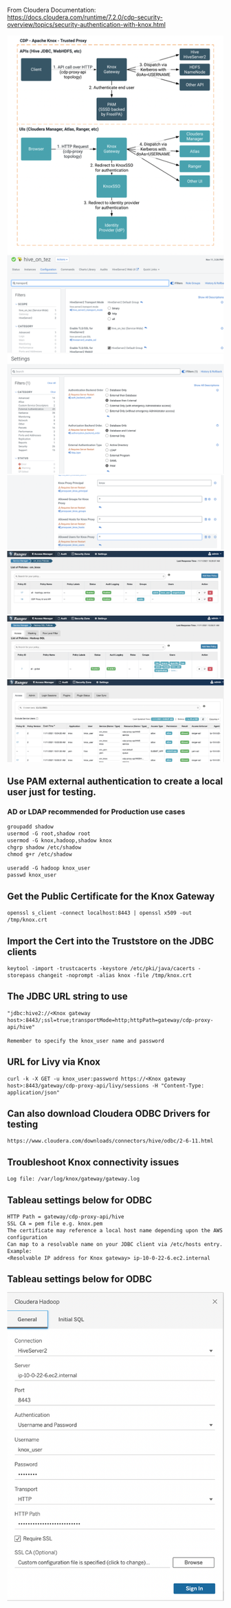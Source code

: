 From Cloudera Documentation:<br>
https://docs.cloudera.com/runtime/7.2.0/cdp-security-overview/topics/security-authentication-with-knox.html<br><br>
<img src="./images/cm_knox_architecture.png" alt=""/><br>
<img src="./images/cm_hive_on_tez_http_transport_mode.png" alt=""/><br>
<img src="./images/cm_external_authn.png" alt=""/><br>
<img src="./images/cm_knox_proxy_allow.png" alt=""/><br>
<img src="./images/cm_ranger_knox_policy.png" alt=""/><br>
<img src="./images/cm_ranger_hadoop_sql_proxy.png" alt=""/><br>
<img src="./images/cm_ranger_audit.png" alt=""/><br>

## Use PAM external authentication to create a local user just for testing. 
### AD or LDAP recommended for Production use cases
```
groupadd shadow
usermod -G root,shadow root
usermod -G knox,hadoop,shadow knox
chgrp shadow /etc/shadow
chmod g+r /etc/shadow

useradd -G hadoop knox_user
passwd knox_user
```

## Get the Public Certificate for the Knox Gateway
```
openssl s_client -connect localhost:8443 | openssl x509 -out /tmp/knox.crt
```
## Import the Cert into the Truststore on the JDBC clients
```
keytool -import -trustcacerts -keystore /etc/pki/java/cacerts -storepass changeit -noprompt -alias knox -file /tmp/knox.crt
```

## The JDBC URL string to use
```
"jdbc:hive2://<Knox gateway host>:8443/;ssl=true;transportMode=http;httpPath=gateway/cdp-proxy-api/hive"

Remember to specify the knox_user name and password
```

## URL for Livy via Knox
```
curl -k -X GET -u knox_user:password https://<Knox gateway host>:8443/gateway/cdp-proxy-api/livy/sessions -H "Content-Type: application/json"
```

## Can also download Cloudera ODBC Drivers for testing
```
https://www.cloudera.com/downloads/connectors/hive/odbc/2-6-11.html
```

## Troubleshoot Knox connectivity issues
```
Log file: /var/log/knox/gateway/gateway.log
```

## Tableau settings below for ODBC
```
HTTP Path = gateway/cdp-proxy-api/hive
SSL CA = pem file e.g. knox.pem
The certificate may reference a local host name depending upon the AWS configuration
Can map to a resolvable name on your JDBC client via /etc/hosts entry. Example:
<Resolvable IP address for Knox gateway> ip-10-0-22-6.ec2.internal
```
## Tableau settings below for ODBC
<img src="./images/cm_tableau_settings.png" alt=""/><br>

